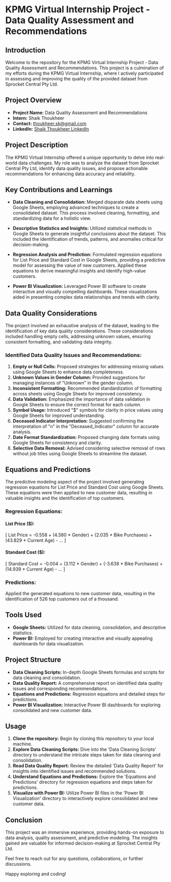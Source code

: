 # KPMG Virtual Internship Project - Data Quality Assessment and Recommendations

## Introduction
Welcome to the repository for the KPMG Virtual Internship Project - Data Quality Assessment and Recommendations. This project is a culmination of my efforts during the KPMG Virtual Internship, where I actively participated in assessing and improving the quality of the provided dataset from Sprocket Central Pty Ltd.

## Project Overview
- **Project Name:** Data Quality Assessment and Recommendations
- **Intern:** Shaik Thoukheer
- **Contact:** thoukheer.sk@gmail.com
- **LinkedIn:** [Shaik Thoukheer LinkedIn](https://www.linkedin.com/in/shaikthoukheer/)

## Project Description
The KPMG Virtual Internship offered a unique opportunity to delve into real-world data challenges. My role was to analyze the dataset from Sprocket Central Pty Ltd, identify data quality issues, and propose actionable recommendations for enhancing data accuracy and reliability.

## Key Contributions and Learnings
- **Data Cleaning and Consolidation:** Merged disparate data sheets using Google Sheets, employing advanced techniques to create a consolidated dataset. This process involved cleaning, formatting, and standardizing data for a holistic view.

- **Descriptive Statistics and Insights:** Utilized statistical methods in Google Sheets to generate insightful conclusions about the dataset. This included the identification of trends, patterns, and anomalies critical for decision-making.

- **Regression Analysis and Prediction:** Formulated regression equations for List Price and Standard Cost in Google Sheets, providing a predictive model for assessing the value of new customers. Applied these equations to derive meaningful insights and identify high-value customers.

- **Power BI Visualization:** Leveraged Power BI software to create interactive and visually compelling dashboards. These visualizations aided in presenting complex data relationships and trends with clarity.

## Data Quality Considerations
The project involved an exhaustive analysis of the dataset, leading to the identification of key data quality considerations. These considerations included handling empty cells, addressing unknown values, ensuring consistent formatting, and validating data integrity.

### Identified Data Quality Issues and Recommendations:
1. **Empty or Null Cells:** Proposed strategies for addressing missing values using Google Sheets to enhance data completeness.
2. **Unknown Values in Gender Column:** Provided suggestions for managing instances of "Unknown" in the gender column.
3. **Inconsistent Formatting:** Recommended standardization of formatting across sheets using Google Sheets for improved consistency.
4. **Data Validation:** Emphasized the importance of data validation in Google Sheets to ensure the correct format for each column.
5. **Symbol Usage:** Introduced "$" symbols for clarity in price values using Google Sheets for improved understanding.
6. **Deceased Indicator Interpretation:** Suggested confirming the interpretation of "n" in the "Deceased_Indicator" column for accurate analysis.
7. **Date Format Standardization:** Proposed changing date formats using Google Sheets for consistency and clarity.
8. **Selective Data Removal:** Advised considering selective removal of rows without job titles using Google Sheets to streamline the dataset.

## Equations and Predictions
The predictive modeling aspect of the project involved generating regression equations for List Price and Standard Cost using Google Sheets. These equations were then applied to new customer data, resulting in valuable insights and the identification of top customers.

### Regression Equations:
#### List Price ($):
\[ List Price = -0.558 + (4.580 * Gender) + (2.035 * Bike Purchases) + (43.829 * Current Age) - ... \]

#### Standard Cost ($):
\[ Standard Cost = -0.004 + (3.112 * Gender) + (-3.638 * Bike Purchases) + (14.939 * Current Age) - ... \]

### Predictions:
Applied the generated equations to new customer data, resulting in the identification of 526 top customers out of a thousand.

## Tools Used
- **Google Sheets:** Utilized for data cleaning, consolidation, and descriptive statistics.
- **Power BI:** Employed for creating interactive and visually appealing dashboards for data visualization.

## Project Structure
- **Data Cleaning Scripts:** In-depth Google Sheets formulas and scripts for data cleaning and consolidation.
- **Data Quality Report:** A comprehensive report on identified data quality issues and corresponding recommendations.
- **Equations and Predictions:** Regression equations and detailed steps for predictions.
- **Power BI Visualization:** Interactive Power BI dashboards for exploring consolidated and new customer data.

## Usage
1. **Clone the repository:** Begin by cloning this repository to your local machine.
2. **Explore Data Cleaning Scripts:** Dive into the 'Data Cleaning Scripts' directory to understand the intricate steps taken for data cleaning and consolidation.
3. **Read Data Quality Report:** Review the detailed 'Data Quality Report' for insights into identified issues and recommended solutions.
4. **Understand Equations and Predictions:** Explore the 'Equations and Predictions' directory for regression equations and steps taken for predictions.
5. **Visualize with Power BI:** Utilize Power BI files in the 'Power BI Visualization' directory to interactively explore consolidated and new customer data.

## Conclusion
This project was an immersive experience, providing hands-on exposure to data analysis, quality assessment, and predictive modeling. The insights gained are valuable for informed decision-making at Sprocket Central Pty Ltd.

Feel free to reach out for any questions, collaborations, or further discussions.

Happy exploring and coding!
